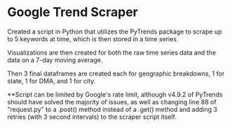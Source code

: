 # Google Trend Scraper
Created a script in Python that utilizes the PyTrends package to scrape up to 5 keywords at time, which is then stored in a time series 

Visualizations are then created for both the raw time series data and the data on a 7-day moving average.

Then 3 final dataframes are created each for geographic breakdowns, 1 for state, 1 for DMA, and 1 for city.

**Script can be limited by Google's rate limit, although v4.9.2 of PyTrends should have solved the majority of issues, as well as changing line 88 of "request.py" to a .post() method instead of a .get() method and adding 3 retries (with 3 second intervals) to the scraper script itself.
